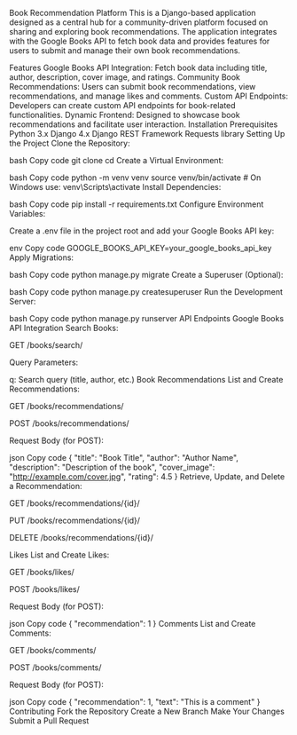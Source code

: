 Book Recommendation Platform
This is a Django-based application designed as a central hub for a community-driven platform focused on sharing and exploring book recommendations. The application integrates with the Google Books API to fetch book data and provides features for users to submit and manage their own book recommendations.

Features
Google Books API Integration: Fetch book data including title, author, description, cover image, and ratings.
Community Book Recommendations: Users can submit book recommendations, view recommendations, and manage likes and comments.
Custom API Endpoints: Developers can create custom API endpoints for book-related functionalities.
Dynamic Frontend: Designed to showcase book recommendations and facilitate user interaction.
Installation
Prerequisites
Python 3.x
Django 4.x
Django REST Framework
Requests library
Setting Up the Project
Clone the Repository:

bash
Copy code
git clone <repository-url>
cd <repository-directory>
Create a Virtual Environment:

bash
Copy code
python -m venv venv
source venv/bin/activate  # On Windows use: venv\Scripts\activate
Install Dependencies:

bash
Copy code
pip install -r requirements.txt
Configure Environment Variables:

Create a .env file in the project root and add your Google Books API key:

env
Copy code
GOOGLE_BOOKS_API_KEY=your_google_books_api_key
Apply Migrations:

bash
Copy code
python manage.py migrate
Create a Superuser (Optional):

bash
Copy code
python manage.py createsuperuser
Run the Development Server:

bash
Copy code
python manage.py runserver
API Endpoints
Google Books API Integration
Search Books:

GET /books/search/

Query Parameters:

q: Search query (title, author, etc.)
Book Recommendations
List and Create Recommendations:

GET /books/recommendations/

POST /books/recommendations/

Request Body (for POST):

json
Copy code
{
  "title": "Book Title",
  "author": "Author Name",
  "description": "Description of the book",
  "cover_image": "http://example.com/cover.jpg",
  "rating": 4.5
}
Retrieve, Update, and Delete a Recommendation:

GET /books/recommendations/{id}/

PUT /books/recommendations/{id}/

DELETE /books/recommendations/{id}/

Likes
List and Create Likes:

GET /books/likes/

POST /books/likes/

Request Body (for POST):

json
Copy code
{
  "recommendation": 1
}
Comments
List and Create Comments:

GET /books/comments/

POST /books/comments/

Request Body (for POST):

json
Copy code
{
  "recommendation": 1,
  "text": "This is a comment"
}
Contributing
Fork the Repository
Create a New Branch
Make Your Changes
Submit a Pull Request
